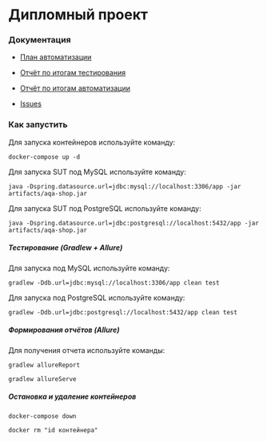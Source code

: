 # Дипломный проект
### Документация
* [План автоматизации](https://github.com/JunQA/Diploma/blob/master/docs/Plan.md)

* [Отчёт по итогам тестирования](https://github.com/JunQA/Diploma/blob/master/docs/Report.md)

* [Отчёт по итогам автоматизации](https://github.com/JunQA/Diploma/blob/master/docs/Summary.md)

* [Issues](https://github.com/JunQA/Diploma/issues)


### Как запустить
Для запуска контейнеров используйте команду:
```` 
docker-compose up -d
````
Для запуска SUT под MySQL используйте команду:
````
java -Dspring.datasource.url=jdbc:mysql://localhost:3306/app -jar artifacts/aqa-shop.jar
````
Для запуска SUT под PostgreSQL используйте команду:
````
java -Dspring.datasource.url=jdbc:postgresql://localhost:5432/app -jar artifacts/aqa-shop.jar
````
##### Тестирование (Gradlew + Allure)
Для запуска под MySQL используйте команду:
````
gradlew -Ddb.url=jdbc:mysql://localhost:3306/app clean test
````
Для запуска под PostgreSQL используйте команду:
````
gradlew -Ddb.url=jdbc:postgresql://localhost:5432/app clean test
````
##### Формирования отчётов (Allure)
Для получения отчета используйте команды:
````
gradlew allureReport
````
````
gradlew allureServe
````
##### Остановка и удаление контейнеров
````
docker-compose down
````
````
docker rm "id контейнера"
````
